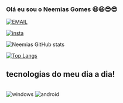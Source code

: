 ### Olá eu sou o Neemias Gomes 😆😆😎😎

 [![EMAIL](https://img.shields.io/badge/Gmail-D14836?style=for-the-badge&logo=gmail&logoColor=white)](neemiasl5gomes@gmail.com)

 [![insta](https://img.shields.io/badge/Instagram-E4405F?style=for-the-badge&logo=instagram&logoColor=white)](https://instagram.com/neemias_17?utm_source=qr&igshid=MzNlNGNkZWQ4Mg%3D%3D)

![Neemias GitHub stats](https://github-readme-stats.vercel.app/api?username=neemias22&show_icons=true&theme=synthwave)

[![Top Langs](https://github-readme-stats.vercel.app/api/top-langs/?username=anuraghazra)](https://github.com/anuraghazra/github-readme-stats)

## tecnologias do  meu dia a dia!

<div style="display: inline_block"><br/>
<img aling="center" alt="windows" src="https://img.shields.io/badge/Windows-0078D6?style=for-the-badge&logo=windows&logoColor=white" />

<img aling="center" alt="android" src="https://img.shields.io/badge/Android-3DDC84?style=for-the-badge&logo=android&logoColor=white" />
</div>


